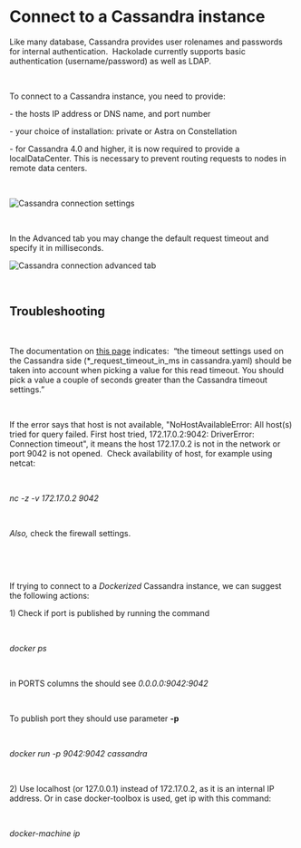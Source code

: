 # Connect to a Cassandra instance

Like many database, Cassandra provides user rolenames and passwords for internal authentication.&nbsp; Hackolade currently supports basic authentication (username/password) as well as LDAP.

&nbsp;

To connect to a Cassandra instance, you need to provide:

\- the hosts IP address or DNS name, and port number

\- your choice of installation: private or Astra on Constellation

\- for Cassandra 4.0 and higher, it is now required to provide a localDataCenter. This is necessary to prevent routing requests to nodes in remote data centers.

&nbsp;

![Cassandra connection settings](<lib/Cassandra connection settings.png>)

&nbsp;

In the Advanced tab you may change the default request timeout and specify it in milliseconds.

![Cassandra connection advanced tab](<lib/Cassandra connection advanced tab.png>)

&nbsp;

## Troubleshooting

&nbsp;

The documentation on [this page](<https://docs.datastax.com/en/developer/nodejs-driver/4.5/api/type.ClientOptions/> "target=\"\_blank\"") indicates:&nbsp; “the timeout settings used on the Cassandra side (\*\_request\_timeout\_in\_ms in cassandra.yaml) should be taken into account when picking a value for this read timeout. You should pick a value a couple of seconds greater than the Cassandra timeout settings.”

&nbsp;

If the error says that host is not available, "NoHostAvailableError: All host(s) tried for query failed. First host tried, 172.17.0.2:9042: DriverError: Connection timeout", it means the host 172.17.0.2 is not in the network or port 9042 is not opened.&nbsp; Check availability of host, for example using netcat:

&nbsp;

*nc -z -v 172.17.0.2 9042*

&nbsp;

*Also,* check the firewall settings.&nbsp;

&nbsp;

&nbsp;

If trying to connect to a *Dockerized* Cassandra instance, we can suggest the following actions:

&#49;) Check if port is published by running the command&nbsp;

&nbsp;

*docker ps*

&nbsp;

in PORTS columns the should see *0.0.0.0:9042:9042*

&nbsp;

To publish port they should use parameter **-p**

&nbsp;

*docker run -p 9042:9042 cassandra*

&nbsp;

&#50;) Use localhost (or 127.0.0.1) instead of 172.17.0.2, as it is an internal IP address. Or in case docker-toolbox is used, get ip with this command:

&nbsp;

*docker-machine ip*

&nbsp;

